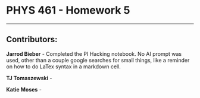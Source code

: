 # PHYS 461 - Homework 5

---

## Contributors:

**Jarrod Bieber** - Completed the PI Hacking notebook. No AI prompt was used, other than a couple google searches for small things, like a reminder on how to do LaTex syntax in a markdown cell.

**TJ Tomaszewski** -

**Katie Moses** -
